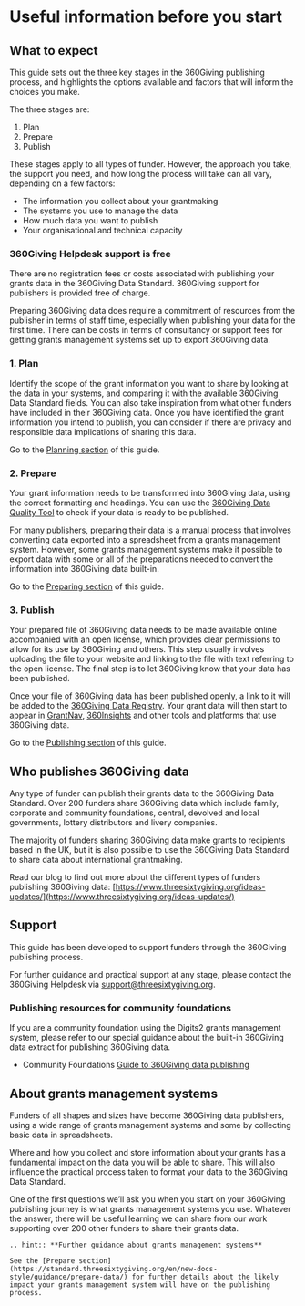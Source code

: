 # Useful information before you start

## What to expect
This guide sets out the three key stages in the 360Giving publishing process, and highlights the options available and factors that will inform the choices you make.

The three stages are:
1. Plan
2. Prepare
3. Publish

These stages apply to all types of funder. However, the approach you take, the support you need, and how long the process will take can all vary, depending on a few factors:
- The information you collect about your grantmaking
- The systems you use to manage the data
- How much data you want to publish 
- Your organisational and technical capacity

### 360Giving Helpdesk support is free
There are no registration fees or costs associated with publishing your grants data in the 360Giving Data Standard. 360Giving support for publishers is provided free of charge. 

Preparing 360Giving data does require a commitment of resources from the publisher in terms of staff time, especially when publishing your data for the first time. There can be costs in terms of consultancy or support fees for getting grants management systems set up to export 360Giving data. 

### 1. Plan

Identify the scope of the grant information you want to share by looking at the data in your systems, and comparing it with the available 360Giving Data Standard fields. You can also take inspiration from what other funders have included in their 360Giving data. Once you have identified the grant information you intend to publish, you can consider if there are privacy and responsible data implications of sharing this data.

Go to the [Planning section](https://standard.threesixtygiving.org/en/new-docs-style/guidance/plan-the-process/) of this guide.

### 2. Prepare

Your grant information needs to be transformed into 360Giving data, using the correct formatting and headings. You can use the [360Giving Data Quality Tool](https://dataquality.threesixtygiving.org/) to check if your data is ready to be published.

For many publishers, preparing their data is a manual process that involves converting data exported into a spreadsheet from a grants management system. However, some grants management systems make it possible to export data with some or all of the preparations needed to convert the information into 360Giving data built-in.

Go to the [Preparing section](https://standard.threesixtygiving.org/en/new-docs-style/guidance/prepare-data/) of this guide.

### 3. Publish

Your prepared file of 360Giving data needs to be made available online accompanied with an open license, which provides clear permissions to allow for its use by 360Giving and others. This step usually involves uploading the file to your website and linking to the file with text referring to the open license. The final step is to let 360Giving know that your data has been published.

Once your file of 360Giving data has been published openly, a link to it will be added to the [360Giving Data Registry](https://data.threesixtygiving.org/). Your grant data will then start to appear in [GrantNav](https://grantnav.threesixtygiving.org/), [360Insights](https://insights.threesixtygiving.org/) and other tools and platforms that use 360Giving data.

Go to the [Publishing section](https://standard.threesixtygiving.org/en/new-docs-style/guidance/publish-data-openly/) of this guide.

## Who publishes 360Giving data
Any type of funder can publish their grants data to the 360Giving Data Standard. Over 200 funders share 360Giving data which include family, corporate and community foundations, central, devolved and local governments, lottery distributors and livery companies.

The majority of funders sharing 360Giving data make grants to recipients based in the UK, but it is also possible to use the 360Giving Data Standard to share data about international grantmaking.

Read our blog to find out more about the different types of funders publishing 360Giving data: [https://www.threesixtygiving.org/ideas-updates/](https://www.threesixtygiving.org/ideas-updates/)

## Support
This guide has been developed to support funders through the 360Giving publishing process.

For further guidance and practical support at any stage, please contact the 360Giving Helpdesk via <support@threesixtygiving.org>. 

### Publishing resources for community foundations
If you are a community foundation using the Digits2 grants management system, please refer to our special guidance about the built-in 360Giving data extract for publishing 360Giving data.

- Community Foundations [Guide to 360Giving data publishing](https://www.threesixtygiving.org/communityfoundations/cf-publishing-guide/)

## About grants management systems
Funders of all shapes and sizes have become 360Giving data publishers, using a wide range of grants management systems and some by collecting basic data in spreadsheets.

Where and how you collect and store information about your grants has a fundamental impact on the data you will be able to share. This will also influence the practical process taken to format your data to the 360Giving Data Standard. 

One of the first questions we’ll ask you when you start on your 360Giving publishing journey is what grants management systems you use. Whatever the answer, there will be useful learning we can share from our work supporting over 200 other funders to share their grants data.

```eval_rst
.. hint:: **Further guidance about grants management systems**

See the [Prepare section](https://standard.threesixtygiving.org/en/new-docs-style/guidance/prepare-data/) for further details about the likely impact your grants management system will have on the publishing process.
```
